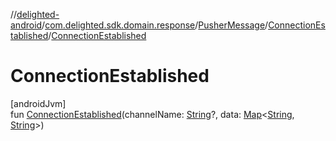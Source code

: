 //[delighted-android](../../../../index.md)/[com.delighted.sdk.domain.response](../../index.md)/[PusherMessage](../index.md)/[ConnectionEstablished](index.md)/[ConnectionEstablished](-connection-established.md)

# ConnectionEstablished

[androidJvm]\
fun [ConnectionEstablished](-connection-established.md)(channelName: [String](https://kotlinlang.org/api/latest/jvm/stdlib/kotlin/-string/index.html)?, data: [Map](https://kotlinlang.org/api/latest/jvm/stdlib/kotlin.collections/-map/index.html)&lt;[String](https://kotlinlang.org/api/latest/jvm/stdlib/kotlin/-string/index.html), [String](https://kotlinlang.org/api/latest/jvm/stdlib/kotlin/-string/index.html)&gt;)

